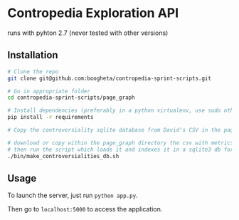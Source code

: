 # Contropedia Exploration API
runs with pyhton 2.7 (never tested with other versions)

## Installation

```bash
# Clone the repo
git clone git@github.com:boogheta/contropedia-sprint-scripts.git

# Go in appropriate folder
cd contropedia-sprint-scripts/page_graph

# Install dependencies (preferably in a python virtualenv, use sudo otherwise)
pip install -r requirements

# Copy the controversiality sqlite database from David's CSV in the page_graph folder

# download or copy within the page_graph directory the csv with metrics on all articles from David named "all_articles_pages.csv"
# then run the script which loads it and indexes it in a sqlite3 db for fast queries (since the CSV is 800Mo)
./bin/make_controversialities_db.sh
```

## Usage

To launch the server, just run `python app.py`.

Then go to `localhost:5000` to access the application.
